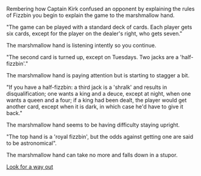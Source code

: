 Rembering how Captain Kirk confused an opponent by explaining the rules of Fizzbin
you begin to explain the game to the marshmallow hand.

"The game can be played with a standard deck of cards. Each player gets six cards,
except for the player on the dealer's right, who gets seven."

The marshmallow hand is listening intently so you continue.

"The second card is turned up, except on Tuesdays. Two jacks are a 'half-fizzbin'."

The marshmallow hand is paying attention but is starting to stagger a bit. 

"If you have a half-fizzbin: a third jack is a 'shralk' and results in disqualification; 
one wants a king and a deuce, except at night, when one wants a queen and a four;  if a
king had been dealt, the player would get another card, except when it is dark, in which
case he'd have to give it back."

The marshmallow hand seems to be having difficulty staying upright.

"The top hand is a 'royal fizzbin', but the odds against getting one are said to be 
astronomical".

The marshmallow hand can take no more and falls down in a stupor. 

[Look for a way out](../find-exit/leave.md)